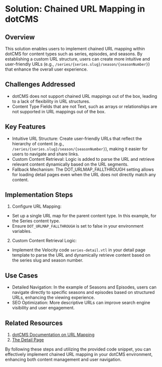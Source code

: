 # Solution: Chained URL Mapping in dotCMS

## Overview
This solution enables users to implement chained URL mapping within dotCMS for content types such as series, episodes, and seasons. By establishing a custom URL structure, users can create more intuitive and user-friendly URLs (e.g., `/series/{series.slug}/season/{seasonNumber}`) that enhance the overall user experience.

## Challenges Addressed
- dotCMS does not support chained URL mappings out of the box, leading to a lack of flexibility in URL structures.
- Content Type Fields that are not Text, such as arrays or relationships are not supported in URL mappings out of the box.

## Key Features
- Intuitive URL Structure: Create user-friendly URLs that reflect the hierarchy of content (e.g., `/series/{series.slug}/season/{seasonNumber}`), making it easier for users to navigate and share links.
- Custom Content Retrieval: Logic is added to parse the URL and retrieve relevant content dynamically based on the URL segments.
- Fallback Mechanism: The DOT_URLMAP_FALLTHROUGH setting allows for loading detail pages even when the URL does not directly match any content.

## Implementation Steps
1. Configure URL Mapping:
- Set up a single URL map for the parent content type. In this example, for the Series content type.
- Ensure `DOT_URLMAP_FALLTHROUGH` is set to false in your environment variables.
2. Custom Content Retrieval Logic:
- Implement the Velocity code `series-detail.vtl` in your detail page template to parse the URL and dynamically retrieve content based on the series slug and season number.


## Use Cases
- Detailed Navigation: In the example of Seasons and Episodes, users can navigate directly to specific seasons and episodes based on structured URLs, enhancing the viewing experience.
- SEO Optimization: More descriptive URLs can improve search engine visibility and user engagement.

## Related Resources
1. [dotCMS Documentation on URL Mapping](https://www.dotcms.com/docs/latest/using-url-mapped-content)
2. [The Detail Page](https://www.dotcms.com/docs/latest/slugs-and-url-maps-seo-friendly-urls#DetailPage)


By following these steps and utilizing the provided code snippet, you can effectively implement chained URL mapping in your dotCMS environment, enhancing both content management and user navigation.

